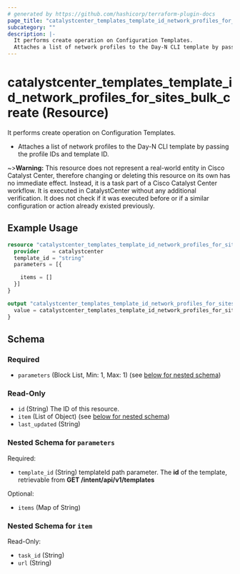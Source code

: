 ```yaml
---
# generated by https://github.com/hashicorp/terraform-plugin-docs
page_title: "catalystcenter_templates_template_id_network_profiles_for_sites_bulk_create Resource - terraform-provider-catalystcenter"
subcategory: ""
description: |-
  It performs create operation on Configuration Templates.
  Attaches a list of network profiles to the Day-N CLI template by passing the profile IDs and template ID.
---
```


# catalystcenter_templates_template_id_network_profiles_for_sites_bulk_create (Resource)

It performs create operation on Configuration Templates.

- Attaches a list of network profiles to the Day-N CLI template by passing the profile IDs and template ID.


~>**Warning:**
This resource does not represent a real-world entity in Cisco Catalyst Center, therefore changing or deleting this resource on its own has no immediate effect.
Instead, it is a task part of a Cisco Catalyst Center workflow. It is executed in CatalystCenter without any additional verification. It does not check if it was executed before or if a similar configuration or action already existed previously.

## Example Usage

```terraform
resource "catalystcenter_templates_template_id_network_profiles_for_sites_bulk_create" "example" {
  provider    = catalystcenter
  template_id = "string"
  parameters = [{

    items = []
  }]
}

output "catalystcenter_templates_template_id_network_profiles_for_sites_bulk_create_example" {
  value = catalystcenter_templates_template_id_network_profiles_for_sites_bulk_create.example
}
```

<!-- schema generated by tfplugindocs -->
## Schema

### Required

- `parameters` (Block List, Min: 1, Max: 1) (see [below for nested schema](#nestedblock--parameters))

### Read-Only

- `id` (String) The ID of this resource.
- `item` (List of Object) (see [below for nested schema](#nestedatt--item))
- `last_updated` (String)

<a id="nestedblock--parameters"></a>
### Nested Schema for `parameters`

Required:

- `template_id` (String) templateId path parameter. The **id** of the template, retrievable from **GET /intent/api/v1/templates**

Optional:

- `items` (Map of String)


<a id="nestedatt--item"></a>
### Nested Schema for `item`

Read-Only:

- `task_id` (String)
- `url` (String)
